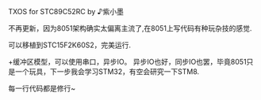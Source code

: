TXOS for STC89C52RC by ♪紫小墨

不再更新，因为8051架构确实太偏离主流了,在8051上写代码有种玩杂技的感觉.

可以移植到STC15F2K60S2，完美运行.

+缓冲区模型，可以使用串口，异步IO。
异步IO也好，同步IO也罢，毕竟8051只是一个玩具，下一步我会学习STM32，有空会研究一下STM8.

每一行代码都是修行~
